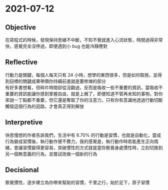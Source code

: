 # 2021-07-12

## Objective

在寫程式的時候，發現保持思緒不中斷，不知不覺就進入心流狀態，時間過得非常快，感覺完全沒停過，即便遇到小 bug 也能冷靜應對

## Reflective

行動力是關鍵，每個人每天只有 24 小時，想學的東西很多，但是如何取捨，並得到目標的關鍵成果帶領你持續前進就是要修煉的部分  
有好多書想看，但碎片時間卻從沒翻過，反而是吸收一些不重要的資訊，當吸收不重要的資訊能讓你感到掌握自由，就是上癮了，即便知道不管再未知的事物，對你來說一丁點都不重要，但它還是奪取了你的注意力，只有你有意識地透過行動切斷觸發這個行為的迴路，才會真正得到解放

## Interpretive

快思慢想的作者告訴我們，生活中有 6.70% 的行動是習慣，也就是自動化，當成行為變成習慣後，執行動作便不費力，我的感覺是，執行動作時若能產生正向情緒，會讓習慣變得更容易，突破慣性的方式就是當你察覺身處慣性時，立刻切換到另一個無意義的行為，並嘗試改做一個新的行為  

## Decisional

察覺慣性，逐步建立為你帶來幫助的習慣，千里之行，始於足下，原子習慣
